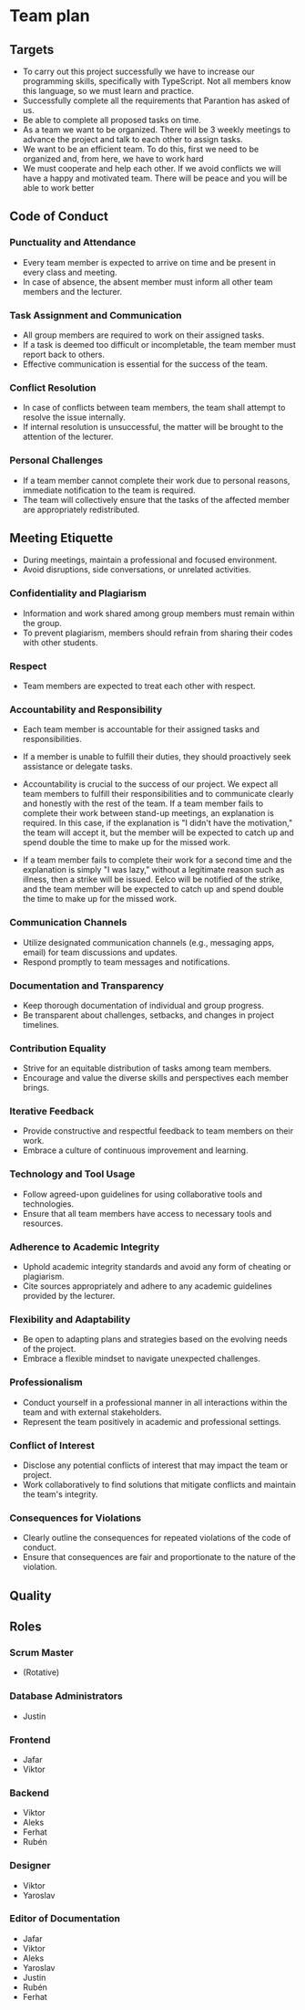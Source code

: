 # Team plan

## Targets
- To carry out this project successfully we have to increase our programming skills, specifically
  with TypeScript. Not all members know this language, so we must learn and practice.
- Successfully complete all the requirements that Parantion has asked of us.
- Be able to complete all proposed tasks on time.
- As a team we want to be organized. There will be 3 weekly meetings to advance the project 
  and talk to each other to assign tasks.
- We want to be an efficient team. To do this, first we need to be organized and, from here, 
  we have to work hard
- We must cooperate and help each other. If we avoid conflicts we will have a happy and motivated 
  team. There will be peace and you will be able to work better

## Code of Conduct
### Punctuality and Attendance
- Every team member is expected to arrive on time and be present in every class and meeting.
- In case of absence, the absent member must inform all other team members and the lecturer.

### Task Assignment and Communication
- All group members are required to work on their assigned tasks.
- If a task is deemed too difficult or incompletable, the team member must report back to others.
- Effective communication is essential for the success of the team.


### Conflict Resolution
- In case of conflicts between team members, the team shall attempt to resolve the issue internally.
- If internal resolution is unsuccessful, the matter will be brought to the attention of the lecturer.

### Personal Challenges
- If a team member cannot complete their work due to personal reasons, immediate notification to the team is required.
- The team will collectively ensure that the tasks of the affected member are appropriately redistributed.

## Meeting Etiquette
- During meetings, maintain a professional and focused environment.
- Avoid disruptions, side conversations, or unrelated activities.

### Confidentiality and Plagiarism
- Information and work shared among group members must remain within the group.
- To prevent plagiarism, members should refrain from sharing their codes with other students.

### Respect
- Team members are expected to treat each other with respect.

### Accountability and Responsibility
- Each team member is accountable for their assigned tasks and responsibilities.
- If a member is unable to fulfill their duties, they should proactively seek assistance or delegate tasks.
- Accountability is crucial to the success of our project. We expect all team members to fulfill their responsibilities
  and to communicate clearly and honestly with the rest of the team. If a team member fails to complete their work
  between stand-up meetings, an explanation is required. In this case, if the explanation is "I didn't have the
  motivation," the team will accept it, but the member will be expected to catch up and spend double the time to
  make up for the missed work.

- If a team member fails to complete their work for a second time and the explanation is simply "I was lazy," without
  a legitimate reason such as illness, then a strike will be issued. Eelco will be notified of the strike, and the
  team member will be expected to catch up and spend double the time to make up for the missed work.

### Communication Channels
- Utilize designated communication channels (e.g., messaging apps, email) for team discussions and updates.
- Respond promptly to team messages and notifications.

### Documentation and Transparency
- Keep thorough documentation of individual and group progress.
- Be transparent about challenges, setbacks, and changes in project timelines.

### Contribution Equality
- Strive for an equitable distribution of tasks among team members.
- Encourage and value the diverse skills and perspectives each member brings.

### Iterative Feedback
- Provide constructive and respectful feedback to team members on their work.
- Embrace a culture of continuous improvement and learning.

### Technology and Tool Usage
- Follow agreed-upon guidelines for using collaborative tools and technologies.
- Ensure that all team members have access to necessary tools and resources.

### Adherence to Academic Integrity
- Uphold academic integrity standards and avoid any form of cheating or plagiarism.
- Cite sources appropriately and adhere to any academic guidelines provided by the lecturer.

### Flexibility and Adaptability
- Be open to adapting plans and strategies based on the evolving needs of the project.
- Embrace a flexible mindset to navigate unexpected challenges.

### Professionalism
- Conduct yourself in a professional manner in all interactions within the team and with external stakeholders.
- Represent the team positively in academic and professional settings.

### Conflict of Interest
- Disclose any potential conflicts of interest that may impact the team or project.
- Work collaboratively to find solutions that mitigate conflicts and maintain the team's integrity.

### Consequences for Violations
- Clearly outline the consequences for repeated violations of the code of conduct.
- Ensure that consequences are fair and proportionate to the nature of the violation.


## Quality

## Roles

### Scrum Master
- (Rotative)
### Database Administrators
- Justin
### Frontend
- Jafar
- Viktor
### Backend
- Viktor
- Aleks
- Ferhat
- Rubén
### Designer
- Viktor
- Yaroslav
### Editor of Documentation
- Jafar
- Viktor
- Aleks
- Yaroslav
- Justin
- Rubén
- Ferhat



